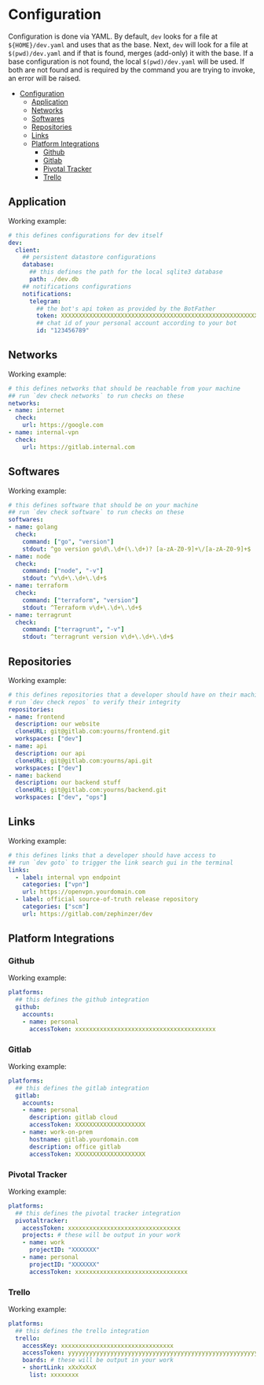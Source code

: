 # Configuration

Configuration is done via YAML. By default, `dev` looks for a file at `${HOME}/dev.yaml` and uses that as the base. Next, `dev` will look for a file at `$(pwd)/dev.yaml` and if that is found, merges (add-only) it with the base. If a base configuration is not found, the local `$(pwd)/dev.yaml` will be used. If both are not found and is required by the command you are trying to invoke, an error will be raised.

- [Configuration](#configuration)
  - [Application](#application)
  - [Networks](#networks)
  - [Softwares](#softwares)
  - [Repositories](#repositories)
  - [Links](#links)
  - [Platform Integrations](#platform-integrations)
    - [Github](#github)
    - [Gitlab](#gitlab)
    - [Pivotal Tracker](#pivotal-tracker)
    - [Trello](#trello)

## Application

Working example:

```yaml
# this defines configurations for dev itself
dev:
  client:
    ## persistent datastore configurations
    database:
      ## this defines the path for the local sqlite3 database
      path: ./dev.db
    ## notifications configurations
    notifications:
      telegram:
        ## the bot's api token as provided by the BotFather
        token: XXXXXXXXXXXXXXXXXXXXXXXXXXXXXXXXXXXXXXXXXXXXXXXXXXXXXXXXXXXXXXXX
        ## chat id of your personal account according to your bot
        id: "123456789"
```

## Networks

Working example:

```yaml
# this defines networks that should be reachable from your machine
## run `dev check networks` to run checks on these
networks:
- name: internet
  check:
    url: https://google.com
- name: internal-vpn
  check:
    url: https://gitlab.internal.com
```

## Softwares

Working example:

```yaml
# this defines software that should be on your machine
## run `dev check software` to run checks on these
softwares:
- name: golang
  check:
    command: ["go", "version"]
    stdout: ^go version go\d\.\d+(\.\d+)? [a-zA-Z0-9]+\/[a-zA-Z0-9]+$
- name: node
  check:
    command: ["node", "-v"]
    stdout: ^v\d+\.\d+\.\d+$
- name: terraform
  check:
    command: ["terraform", "version"]
    stdout: ^Terraform v\d+\.\d+\.\d+$
- name: terragrunt
  check:
    command: ["terragrunt", "-v"]
    stdout: ^terragrunt version v\d+\.\d+\.\d+$
```

## Repositories

Working example:

```yaml
# this defines repositories that a developer should have on their machines
# run `dev check repos` to verify their integrity
repositories:
- name: frontend
  description: our website
  cloneURL: git@gitlab.com:yourns/frontend.git
  workspaces: ["dev"]
- name: api
  description: our api
  cloneURL: git@gitlab.com:yourns/api.git
  workspaces: ["dev"]
- name: backend
  description: our backend stuff
  cloneURL: git@gitlab.com:yourns/backend.git
  workspaces: ["dev", "ops"]
```

## Links

Working example:

```yaml
# this defines links that a developer should have access to
## run `dev goto` to trigger the link search gui in the terminal
links:
  - label: internal vpn endpoint
    categories: ["vpn"]
    url: https://openvpn.yourdomain.com
  - label: official source-of-truth release repository
    categories: ["scm"]
    url: https://gitlab.com/zephinzer/dev
```

## Platform Integrations

### Github

Working example:

```yaml
platforms:
  ## this defines the github integration  
  github:
    accounts:
    - name: personal
      accessToken: xxxxxxxxxxxxxxxxxxxxxxxxxxxxxxxxxxxxxxxx
```

### Gitlab

Working example:

```yaml
platforms:
  ## this defines the gitlab integration  
  gitlab:
    accounts:
    - name: personal
      description: gitlab cloud
      accessToken: XXXXXXXXXXXXXXXXXXXX
    - name: work-on-prem
      hostname: gitlab.yourdomain.com
      description: office gitlab
      accessToken: XXXXXXXXXXXXXXXXXXXX
```

### Pivotal Tracker

Working example:

```yaml
platforms:
  ## this defines the pivotal tracker integration
  pivotaltracker:
    accessToken: xxxxxxxxxxxxxxxxxxxxxxxxxxxxxxxx
    projects: # these will be output in your work
    - name: work
      projectID: "XXXXXXX"
    - name: personal
      projectID: "XXXXXXX"
      accessToken: xxxxxxxxxxxxxxxxxxxxxxxxxxxxxxxx
```

### Trello

Working example:

```yaml
platforms:
  ## this defines the trello integration  
  trello:
    accessKey: xxxxxxxxxxxxxxxxxxxxxxxxxxxxxxxx
    accessToken: yyyyyyyyyyyyyyyyyyyyyyyyyyyyyyyyyyyyyyyyyyyyyyyyyyyyyyyyyyyyyyyy
    boards: # these will be output in your work
    - shortLink: xXxXxXxX
      list: xxxxxxxx
```


